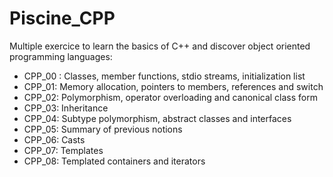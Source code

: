 # Piscine_CPP

Multiple exercice to learn the basics of C++ and discover object oriented programming languages:
* CPP_00 : Classes, member functions, stdio streams, initialization list
* CPP_01: Memory allocation, pointers to members, references and switch
* CPP_02: Polymorphism, operator overloading and canonical class form
* CPP_03: Inheritance
* CPP_04: Subtype polymorphism, abstract classes and interfaces
* CPP_05: Summary of previous notions
* CPP_06: Casts
* CPP_07: Templates
* CPP_08: Templated containers and iterators
